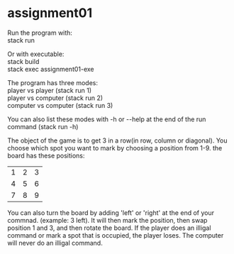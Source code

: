 # assignment01

Run the program with:  <br />
stack run

Or with executable:  <br />
stack build <br />
stack exec assignment01-exe


The program has three modes:  <br />
player vs player (stack run 1)  <br />
player vs computer (stack run 2)  <br />
computer vs computer (stack run 3)

You can also list these modes with -h or --help at the end of the run command (stack run -h)

The object of the game is to get 3 in a row(in row, column or diagonal). You choose which spot you want to mark by choosing a position from 1-9. the board has these positions:

| | | |
| :---: | :---: | :---: |
|  1 |  2 |  3 |
|  4 |  5 |  6 |
|  7 |  8 |  9 |

You can also turn the board by adding 'left' or 'right' at the end of your commnad. (example: 3 left). It will then mark the position, then swap position 1 and 3, and then rotate the board. If the player does an illigal command or mark a spot that is occupied, the player loses. The computer will never do an illigal command.

